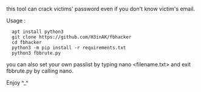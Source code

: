this tool can crack victims' password even if you don't know victim's email.

Usage :
      
      apt install python3
      git clone https://github.com/H3inAK/fbhacker
      cd fbhacker
      python3 -m pip install -r requirements.txt
      python3 fbbrute.py
      
you can also set your own passlist by typing nano <filename.txt> and exit fbbrute.py by calling nano.

Enjoy ^_^ 

